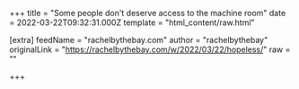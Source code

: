 
+++
title = "Some people don't deserve access to the machine room"
date = 2022-03-22T09:32:31.000Z
template = "html_content/raw.html"

[extra]
feedName = "rachelbythebay.com"
author = "rachelbythebay"
originalLink = "https://rachelbythebay.com/w/2022/03/22/hopeless/"
raw = ""

+++


